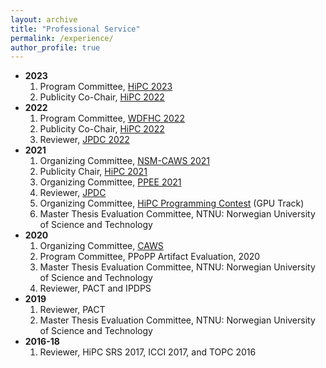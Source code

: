 ```yaml
---
layout: archive
title: "Professional Service"
permalink: /experience/
author_profile: true
---
```

* **2023**  
    1. Program Committee, [HiPC 2023](https://hipc.org/programcomittee/)  
    2. Publicity Co-Chair, [HiPC 2022](https://hipc.org/organizing_committee/)  
* **2022**  
    1. Program Committee, [WDFHC 2022](https://hipc.org/wdfhc/)  
    2. Publicity Co-Chair, [HiPC 2022](https://hipc.org/organizing_committee/)  
    3. Reviewer, [JPDC 2022](https://www.journals.elsevier.com/journal-of-parallel-and-distributed-computing)  
* **2021**  
    1. Organizing Committee, [NSM-CAWS 2021](https://www.chips.pes.edu/nsm-caws2021)  
    2. Publicity Chair, [HiPC 2021](https://hipc.org/organizing_committee/)  
    3. Organizing Committee, [PPEE 2021](https://hipc.org/call-for-ppee/)  
    4. Reviewer, [JPDC](https://www.journals.elsevier.com/journal-of-parallel-and-distributed-computing)  
    5. Organizing Committee, [HiPC Programming Contest](https://hipc.org/programming/) (GPU Track)  
    6. Master Thesis Evaluation Committee, NTNU: Norwegian University of Science and Technology  
* **2020**  
    1. Organizing Committee, [CAWS](https://www.chips.pes.edu/caws2020)  
    2. Program Committee, PPoPP Artifact Evaluation, 2020  
    3. Master Thesis Evaluation Committee, NTNU: Norwegian University of Science and Technology  
    4. Reviewer, PACT and IPDPS  
* **2019**  
    1. Reviewer, PACT  
    2. Master Thesis Evaluation Committee, NTNU: Norwegian University of Science and Technology  
* **2016-18**  
    1. Reviewer, HiPC SRS 2017, ICCI 2017, and TOPC 2016  

